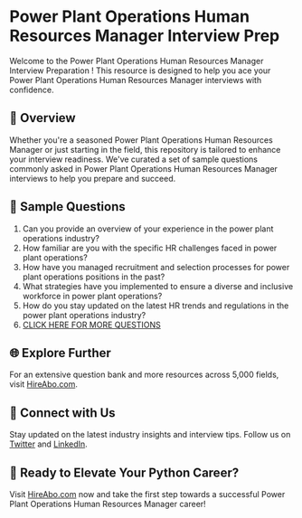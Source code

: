 # Power Plant Operations Human Resources Manager Interview Prep

Welcome to the Power Plant Operations Human Resources Manager Interview Preparation ! This resource is designed to help you ace your Power Plant Operations Human Resources Manager interviews with confidence.

## 🚀 Overview

Whether you're a seasoned Power Plant Operations Human Resources Manager or just starting in the field, this repository is tailored to enhance your interview readiness. We've curated a set of sample questions commonly asked in Power Plant Operations Human Resources Manager interviews to help you prepare and succeed.

## 📝 Sample Questions

1. Can you provide an overview of your experience in the power plant operations industry?
2. How familiar are you with the specific HR challenges faced in power plant operations?
3. How have you managed recruitment and selection processes for power plant operations positions in the past?
4. What strategies have you implemented to ensure a diverse and inclusive workforce in power plant operations?
5. How do you stay updated on the latest HR trends and regulations in the power plant operations industry?
6. [CLICK HERE FOR MORE QUESTIONS](https://hireabo.com/job/20_4_38/Power%20Plant%20Operations%20Human%20Resources%20Manager)

## 🌐 Explore Further

For an extensive question bank and more resources across 5,000 fields, visit [HireAbo.com](https://www.hireabo.com).

## 📱 Connect with Us

Stay updated on the latest industry insights and interview tips. Follow us on [Twitter](https://twitter.com/hireabo) and [LinkedIn](https://www.linkedin.com/in/hire-abo-3609972a8/).

## 🚀 Ready to Elevate Your Python Career?

Visit [HireAbo.com](https://www.hireabo.com) now and take the first step towards a successful Power Plant Operations Human Resources Manager career!